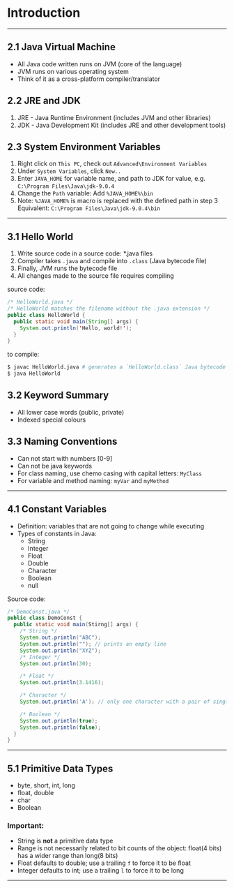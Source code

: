 # Introduction

---

## 2.1 Java Virtual Machine
* All Java code written runs on JVM (core of the language)
* JVM runs on various operating system
* Think of it as a cross-platform compiler/translator

## 2.2 JRE and JDK
1. JRE - Java Runtime Environment (includes JVM and other libraries)
2. JDK - Java Development Kit (includes JRE and other development tools)

## 2.3 System Environment Variables
1. Right click on `This PC`, check out `Advanced\Environment Variables`
2. Under `System Variables`, click `New..`
3. Enter `JAVA_HOME` for variable name, and path to JDK for value,
   e.g. `C:\Program Files\Java\jdk-9.0.4`
4. Change the `Path` variable: Add `%JAVA_HOME%\bin`
5. Note: `%JAVA_HOME%` is macro is replaced with the defined path in step 3
   Equivalent: `C:\Program Files\Java\jdk-9.0.4\bin`

---

## 3.1 Hello World
1. Write source code in a source code: *.java files
2. Compiler takes `.java` and compile into `.class` (Java bytecode file)
3. Finally, JVM runs the bytecode file
4. All changes made to the source file requires compiling

source code:
```Java
/* HelloWorld.java */
/* HelloWorld matches the filename without the .java extension */
public class HelloWorld {
  public static void main(String[] args) {
    System.out.println('Hello, world!');
  }
}
```

to compile:
```bash
$ javac HelloWorld.java # generates a `HelloWorld.class` Java bytecode file
$ java HelloWorld
```

## 3.2 Keyword Summary
* All lower case words (public, private)
* Indexed special colours

## 3.3 Naming Conventions
* Can not start with numbers [0-9]
* Can not be java keywords
* For class naming, use chemo casing with capital letters: `MyClass`
* For variable and method naming: `myVar` and `myMethod`

---

## 4.1 Constant Variables
* Definition: variables that are not going to change while executing
* Types of constants in Java:
  * String
  * Integer
  * Float
  * Double
  * Character
  * Boolean
  * null

Source code:
```Java
/* DemoConst.java */
public class DemoConst {
  public static void main(Stirng[] args) {
    /* String */
    System.out.println("ABC");
    System.out.println(""); // prints an empty line
    System.out.println("XYZ");
    /* Integer */
    System.out.println(30);

    /* Float */
    System.out.println(3.1416);

    /* Character */
    System.out.println('A'); // only one character with a pair of single quotes

    /* Boolean */
    System.out.println(true);
    System.out.println(false);
  }
}
```

---

## 5.1 Primitive Data Types
* byte, short, int, long
* float, double
* char
* Boolean

### Important:
* String is **not** a primitive data type
* Range is not necessarily related to bit counts of the object:
  float(4 bits) has a wider range than long(8 bits)
* Float defaults to double; use a trailing `f` to force it to be float
* Integer defaults to int; use a trailing `l` to force it to be long

---
